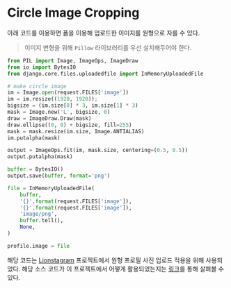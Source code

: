 Circle Image Cropping
===

아래 코드를 이용하면 폼을 이용해 업로드한 이미지를 원형으로 자를 수 있다.
> 이미지 변형을 위해 `Pillow` 라이브러리를 우선 설치해두어야 한다.

```Python
from PIL import Image, ImageOps, ImageDraw
from io import BytesIO
from django.core.files.uploadedfile import InMemoryUploadedFile

# make circle image
im = Image.open(request.FILES['image'])
im = im.resize((1920, 1920));
bigsize = (im.size[0] * 3, im.size[1] * 3)
mask = Image.new('L', bigsize, 0)
draw = ImageDraw.Draw(mask)
draw.ellipse((0, 0) + bigsize, fill=255)
mask = mask.resize(im.size, Image.ANTIALIAS)
im.putalpha(mask)

output = ImageOps.fit(im, mask.size, centering=(0.5, 0.5))
output.putalpha(mask)

buffer = BytesIO()
output.save(buffer, format='png')

file = InMemoryUploadedFile(
    buffer,
    '{}'.format(request.FILES['image']),
    '{}'.format(request.FILES['image']),
    'image/png',
    buffer.tell(),
    None,
)

profile.image = file
```

해당 코드는 [Lionstagram](https://github.com/likelionmju/likelionmyongji_lionstagram) 프로젝트에서 원형 프로필 사진 업로드 적용을 위해 사용되었다. 해당 소스 코드가 이 프로젝트에서 어떻게 활용되었는지는 [링크](https://github.com/likelionmju/likelionmyongji_lionstagram/blob/master/account/views.py)를 통해 살펴볼 수 있다.
